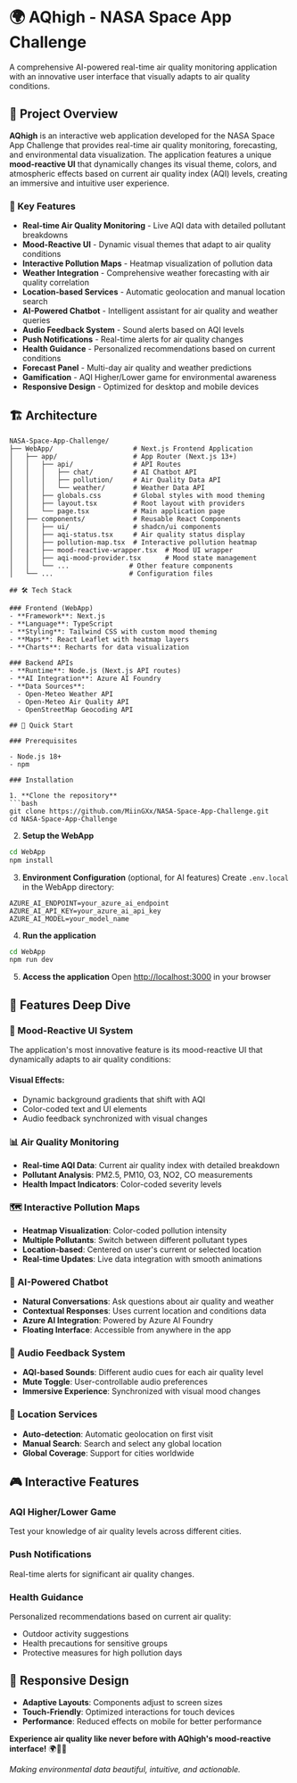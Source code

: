 # 🌍 AQhigh - NASA Space App Challenge

A comprehensive AI-powered real-time air quality monitoring application with an innovative user interface that visually adapts to air quality conditions.

## 🚀 Project Overview

**AQhigh** is an interactive web application developed for the NASA Space App Challenge that provides real-time air quality monitoring, forecasting, and environmental data visualization. The application features a unique **mood-reactive UI** that dynamically changes its visual theme, colors, and atmospheric effects based on current air quality index (AQI) levels, creating an immersive and intuitive user experience.

### 🌟 Key Features

- **Real-time Air Quality Monitoring** - Live AQI data with detailed pollutant breakdowns
- **Mood-Reactive UI** - Dynamic visual themes that adapt to air quality conditions
- **Interactive Pollution Maps** - Heatmap visualization of pollution data
- **Weather Integration** - Comprehensive weather forecasting with air quality correlation
- **Location-based Services** - Automatic geolocation and manual location search
- **AI-Powered Chatbot** - Intelligent assistant for air quality and weather queries
- **Audio Feedback System** - Sound alerts based on AQI levels
- **Push Notifications** - Real-time alerts for air quality changes
- **Health Guidance** - Personalized recommendations based on current conditions
- **Forecast Panel** - Multi-day air quality and weather predictions
- **Gamification** - AQI Higher/Lower game for environmental awareness
- **Responsive Design** - Optimized for desktop and mobile devices

## 🏗️ Architecture

```
NASA-Space-App-Challenge/
├── WebApp/                    # Next.js Frontend Application
│   ├── app/                   # App Router (Next.js 13+)
│   │   ├── api/               # API Routes
│   │   │   ├── chat/          # AI Chatbot API
│   │   │   ├── pollution/     # Air Quality Data API
│   │   │   └── weather/       # Weather Data API
│   │   ├── globals.css        # Global styles with mood theming
│   │   ├── layout.tsx         # Root layout with providers
│   │   └── page.tsx           # Main application page
│   ├── components/            # Reusable React Components
│   │   ├── ui/                # shadcn/ui components
│   │   ├── aqi-status.tsx     # Air quality status display
│   │   ├── pollution-map.tsx  # Interactive pollution heatmap
│   │   ├── mood-reactive-wrapper.tsx  # Mood UI wrapper
│   │   ├── aqi-mood-provider.tsx      # Mood state management
│   │   └── ...               # Other feature components
│   └── ...                   # Configuration files

## 🛠️ Tech Stack

### Frontend (WebApp)
- **Framework**: Next.js
- **Language**: TypeScript
- **Styling**: Tailwind CSS with custom mood theming
- **Maps**: React Leaflet with heatmap layers
- **Charts**: Recharts for data visualization

### Backend APIs
- **Runtime**: Node.js (Next.js API routes)
- **AI Integration**: Azure AI Foundry
- **Data Sources**: 
  - Open-Meteo Weather API
  - Open-Meteo Air Quality API
  - OpenStreetMap Geocoding API

## 🚀 Quick Start

### Prerequisites

- Node.js 18+ 
- npm

### Installation

1. **Clone the repository**
```bash
git clone https://github.com/MiinGXx/NASA-Space-App-Challenge.git
cd NASA-Space-App-Challenge
```

2. **Setup the WebApp**
```bash
cd WebApp
npm install
```

3. **Environment Configuration** (optional, for AI features)
Create `.env.local` in the WebApp directory:
```env
AZURE_AI_ENDPOINT=your_azure_ai_endpoint
AZURE_AI_API_KEY=your_azure_ai_api_key
AZURE_AI_MODEL=your_model_name
```

4. **Run the application**
```bash
cd WebApp
npm run dev
```

5. **Access the application**
Open [http://localhost:3000](http://localhost:3000) in your browser

## 📱 Features Deep Dive

### 🎨 Mood-Reactive UI System

The application's most innovative feature is its mood-reactive UI that dynamically adapts to air quality conditions:

#### Visual Effects:
- Dynamic background gradients that shift with AQI
- Color-coded text and UI elements
- Audio feedback synchronized with visual changes

### 📊 Air Quality Monitoring

- **Real-time AQI Data**: Current air quality index with detailed breakdown
- **Pollutant Analysis**: PM2.5, PM10, O3, NO2, CO measurements
- **Health Impact Indicators**: Color-coded severity levels

### 🗺️ Interactive Pollution Maps

- **Heatmap Visualization**: Color-coded pollution intensity
- **Multiple Pollutants**: Switch between different pollutant types
- **Location-based**: Centered on user's current or selected location
- **Real-time Updates**: Live data integration with smooth animations

### 🤖 AI-Powered Chatbot

- **Natural Conversations**: Ask questions about air quality and weather
- **Contextual Responses**: Uses current location and conditions data
- **Azure AI Integration**: Powered by Azure AI Foundry
- **Floating Interface**: Accessible from anywhere in the app

### 🎵 Audio Feedback System

- **AQI-based Sounds**: Different audio cues for each air quality level
- **Mute Toggle**: User-controllable audio preferences
- **Immersive Experience**: Synchronized with visual mood changes

### 📍 Location Services

- **Auto-detection**: Automatic geolocation on first visit
- **Manual Search**: Search and select any global location
- **Global Coverage**: Support for cities worldwide

## 🎮 Interactive Features

### AQI Higher/Lower Game
Test your knowledge of air quality levels across different cities.

### Push Notifications
Real-time alerts for significant air quality changes.

### Health Guidance
Personalized recommendations based on current air quality:
- Outdoor activity suggestions
- Health precautions for sensitive groups
- Protective measures for high pollution days

## 📱 Responsive Design

- **Adaptive Layouts**: Components adjust to screen sizes
- **Touch-Friendly**: Optimized interactions for touch devices
- **Performance**: Reduced effects on mobile for better performance

**Experience air quality like never before with AQhigh's mood-reactive interface!** 🌍💨✨

*Making environmental data beautiful, intuitive, and actionable.*
